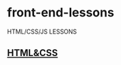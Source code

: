 # front-end-lessons
HTML/CSS/JS LESSONS

## [HTML&CSS](https://github.com/iieunji023/front-end-lessons/blob/main/Lessons.md)